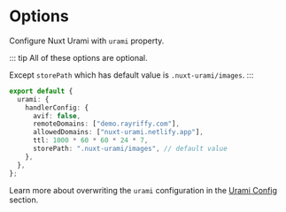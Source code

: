 # Options

Configure Nuxt Urami with `urami` property.

::: tip
All of these options are optional.

Except `storePath` which has default value is `.nuxt-urami/images`.
:::

```ts
export default {
  urami: {
    handlerConfig: {
      avif: false,
      remoteDomains: ["demo.rayriffy.com"],
      allowedDomains: ["nuxt-urami.netlify.app"],
      ttl: 1000 * 60 * 60 * 24 * 7,
      storePath: ".nuxt-urami/images", // default value
    },
  },
};
```

Learn more about overwriting the `urami` configuration in the [Urami Config](https://urami.dev/core/configuration) section.
